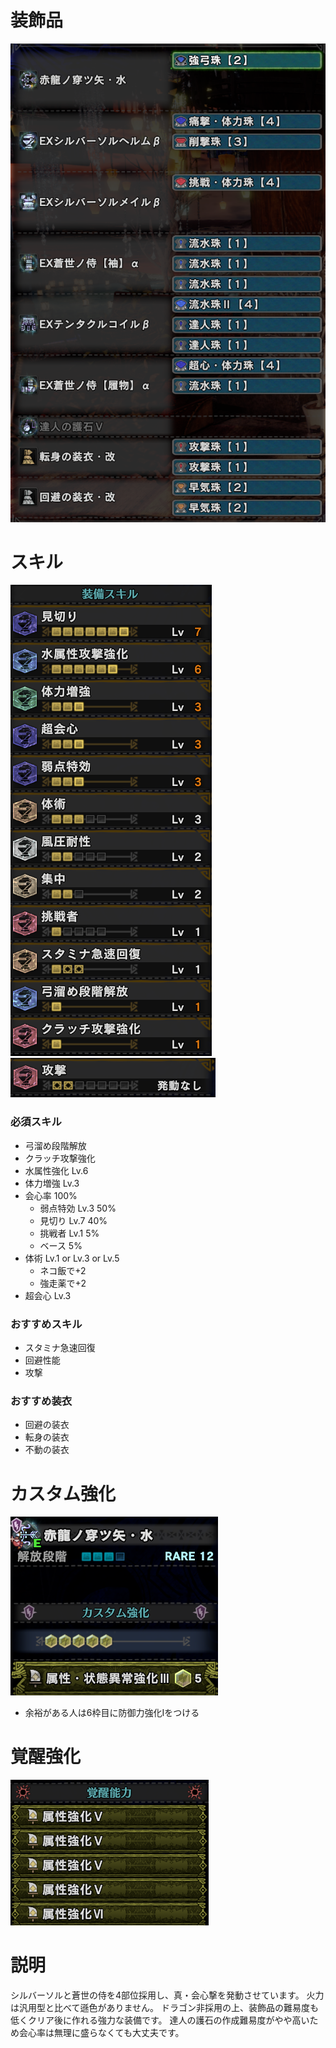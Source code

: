 # 装飾品
!["画像が読み込まれてないよ"](/images/14_4_2_jewels.png)


# スキル
!["画像が読み込まれてないよ"](/images/14_4_2_skills_1.png) !["画像が読み込まれてないよ"](/images/14_4_2_skills_2.png)

### 必須スキル
- 弓溜め段階解放
- クラッチ攻撃強化
- 水属性強化 Lv.6
- 体力増強 Lv.3
- 会心率 100%
  - 弱点特効 Lv.3 50%
  - 見切り Lv.7 40%
  - 挑戦者 Lv.1 5%
  - ベース 5%
- 体術 Lv.1 or Lv.3 or Lv.5
  - ネコ飯で+2
  - 強走薬で+2
- 超会心 Lv.3

### おすすめスキル
- スタミナ急速回復
- 回避性能
- 攻撃

### おすすめ装衣
- 回避の装衣
- 転身の装衣
- 不動の装衣


# カスタム強化
!["画像が読み込まれてないよ"](/images/14_4_2_augmentations.png)

- 余裕がある人は6枠目に防御力強化Ⅰをつける


# 覚醒強化
!["画像が読み込まれてないよ"](/images/14_4_2_awakened_abilities.png)


# 説明
シルバーソルと蒼世の侍を4部位採用し、真・会心撃を発動させています。
火力は汎用型と比べて遜色がありません。
ドラゴン非採用の上、装飾品の難易度も低くクリア後に作れる強力な装備です。
達人の護石の作成難易度がやや高いため会心率は無理に盛らなくても大丈夫です。
